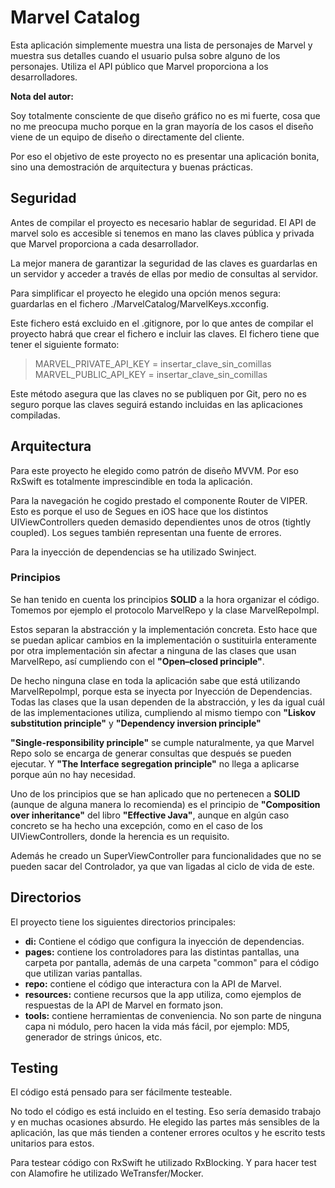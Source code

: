 # Marvel Catalog

Esta aplicación simplemente muestra una lista de personajes de Marvel y muestra sus detalles cuando el usuario pulsa sobre alguno de los personajes. Utiliza el API público que Marvel proporciona a los desarrolladores.

**Nota del autor:** 

Soy totalmente consciente de que diseño gráfico no es mi fuerte, cosa que no me preocupa mucho porque en la gran mayoría de los casos el diseño viene de un equipo de diseño o directamente del cliente.

Por eso el objetivo de este proyecto no es presentar una aplicación bonita, sino una demostración de arquitectura y buenas prácticas.

## Seguridad

Antes de compilar el proyecto es necesario hablar de seguridad. El API de marvel solo es accesible si tenemos en mano las claves pública y privada que Marvel proporciona a cada desarrollador.

La mejor manera de garantizar la seguridad de las claves es guardarlas en un servidor y acceder a través de ellas por medio de consultas al servidor.

Para simplificar el proyecto he elegido una opción menos segura: guardarlas en el fichero ./MarvelCatalog/MarvelKeys.xcconfig.

Este fichero está excluido en el .gitignore, por lo que antes de compilar el proyecto habrá que crear el fichero e incluir las claves. El fichero tiene que tener el siguiente formato:

> MARVEL_PRIVATE_API_KEY = insertar_clave_sin_comillas<br>
> MARVEL_PUBLIC_API_KEY = insertar_clave_sin_comillas

Este método asegura que las claves no se publiquen por Git, pero no es seguro porque las claves seguirá estando incluidas en las aplicaciones compiladas.

## Arquitectura

Para este proyecto he elegido como patrón de diseño MVVM. Por eso RxSwift es totalmente imprescindible en toda la aplicación.

Para la navegación he cogido prestado el componente Router de VIPER. Esto es porque el uso de Segues en iOS hace que los distintos UIViewControllers queden demasido dependientes unos de otros (tightly coupled). Los segues también representan una fuente de errores.

Para la inyección de dependencias se ha utilizado Swinject.

### Principios

Se han tenido en cuenta los principios **SOLID** a la hora organizar el código. Tomemos por ejemplo el protocolo MarvelRepo y la clase MarvelRepoImpl.

Estos separan la abstracción y la implementación concreta. Esto hace que se puedan aplicar cambios en la implementación o sustituirla enteramente por otra implementación sin afectar a ninguna de las clases que usan MarvelRepo, así cumpliendo con el **"Open–closed principle"**.

De hecho ninguna clase en toda la aplicación sabe que está utilizando MarvelRepoImpl, porque esta se inyecta por Inyección de Dependencias. Todas las clases que la usan dependen de la abstracción, y les da igual cuál de las implementaciones utiliza, cumpliendo al mismo tiempo con **"Liskov substitution principle"** y **"Dependency inversion principle"**

**"Single-responsibility principle"** se cumple naturalmente, ya que Marvel Repo solo se encarga de generar consultas que después se pueden ejecutar. Y **"The Interface segregation principle"** no llega a aplicarse porque aún no hay necesidad.

Uno de los principios que se han aplicado que no pertenecen a **SOLID** (aunque de alguna manera lo recomienda) es el principio de **"Composition over inheritance"** del libro **"Effective Java"**, aunque en algún caso concreto se ha hecho una excepción, como en el caso de los UIViewControllers, donde la herencia es un requisito.

Además he creado un SuperViewController para funcionalidades que no se pueden sacar del Controlador, ya que van ligadas al ciclo de vida de este.

## Directorios

El proyecto tiene los siguientes directorios principales:
- **di:** Contiene el código que configura la inyección de dependencias.
- **pages:** contiene los controladores para las distintas pantallas, una carpeta por pantalla, además de una carpeta "common" para el código que utilizan varias pantallas.
- **repo:** contiene el código que interactura con la API de Marvel.
- **resources:** contiene recursos que la app utiliza, como ejemplos de respuestas de la API de Marvel en formato json.
- **tools:** contiene herramientas de conveniencia. No son parte de ninguna capa ni módulo, pero hacen la vida más fácil, por ejemplo: MD5, generador de strings únicos, etc.

## Testing

El código está pensado para ser fácilmente testeable.

No todo el código es está incluido en el testing. Eso sería demasido trabajo y en muchas ocasiones absurdo. He elegido las partes más sensibles de la aplicación, las que más tienden a contener errores ocultos y he escrito tests unitarios para estos.

Para testear código con RxSwift he utilizado RxBlocking. Y para hacer test con Alamofire he utilizado WeTransfer/Mocker.